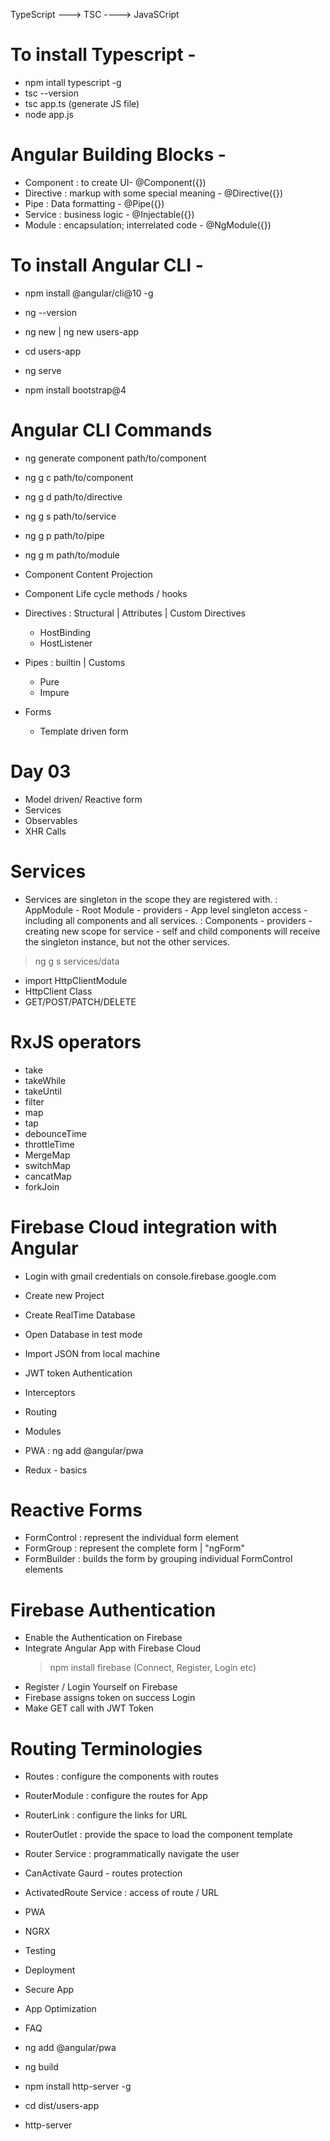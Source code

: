 TypeScript ---> TSC ----> JavaSCript

# To install Typescript -
- npm intall typescript -g
- tsc --version
- tsc app.ts (generate JS file)
- node app.js

# Angular Building Blocks -
- Component : to create UI- @Component({})
- Directive : markup with some special meaning - @Directive({})
- Pipe : Data formatting - @Pipe({})
- Service : business logic - @Injectable({})
- Module : encapsulation; interrelated code - @NgModule({})

# To install Angular CLI -
- npm install @angular/cli@10 -g
- ng --version

- ng new <project-name> | ng new users-app
- cd users-app
- ng serve

- npm install bootstrap@4

# Angular CLI Commands
- ng generate component path/to/component
- ng g c path/to/component
- ng g d path/to/directive
- ng g s path/to/service
- ng g p path/to/pipe
- ng g m path/to/module


- Component Content Projection
- Component Life cycle methods / hooks
- Directives : Structural | Attributes | Custom Directives 
    - HostBinding
    - HostListener
- Pipes : builtin | Customs 
    - Pure
    - Impure 
- Forms 
    - Template driven form

# Day 03
- Model driven/ Reactive form
- Services
- Observables
- XHR Calls


# Services
- Services are singleton in the scope they are registered with.
    : AppModule - Root Module - providers - App level singleton access - including all components and all services.
    : Components - providers - creating new scope for service - self and child components will receive the singleton instance, but not the other services.

> ng g s services/data


- import HttpClientModule
- HttpClient Class
- GET/POST/PATCH/DELETE



# RxJS operators
- take
- takeWhile
- takeUntil
- filter
- map
- tap
- debounceTime
- throttleTime
- MergeMap
- switchMap
- cancatMap
- forkJoin


# Firebase Cloud integration with Angular
- Login with gmail credentials on console.firebase.google.com
- Create new Project
- Create RealTime Database
- Open Database in test mode
- Import JSON from local machine


- JWT token Authentication
- Interceptors
- Routing
- Modules
- PWA : ng add @angular/pwa
- Redux - basics


# Reactive Forms
- FormControl : represent the individual form element
- FormGroup : represent the complete form | "ngForm"
- FormBuilder : builds the form by grouping individual FormControl elements

# Firebase Authentication
- Enable the Authentication on Firebase
- Integrate Angular App with Firebase Cloud
    > npm install firebase (Connect, Register, Login etc)
- Register / Login Yourself on Firebase
- Firebase assigns token on success Login
- Make GET call with JWT Token

# Routing Terminologies
- Routes : configure the components with routes
- RouterModule : configure the routes for App
- RouterLink : configure the links for URL
- RouterOutlet : provide the space to load the component template
- Router Service : programmatically navigate the user
- CanActivate Gaurd - routes protection
- ActivatedRoute Service : access of route / URL







- PWA
- NGRX
- Testing
- Deployment
- Secure App
- App Optimization
- FAQ

- ng add @angular/pwa
- ng build
- npm install http-server -g
- cd dist/users-app
- http-server